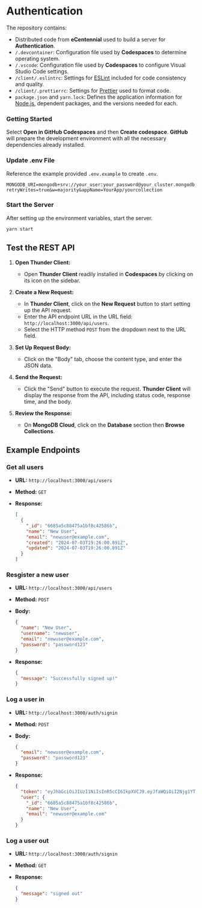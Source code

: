 # Authentication

The repository contains:

- Distributed code from **eCentennial** used to build a server for **Authentication**.
- `/.devcontainer`: Configuration file used by **Codespaces** to determine operating system.
- `/.vscode`: Configuration file used by **Codespaces** to configure Visual Studio Code settings.
- `/client/.eslintrc`: Settings for [ESLint](https://eslint.org/) included for code consistency and quality.
- `/client/.prettierrc`: Settings for [Prettier](https://prettier.io/) used to format code.
- `package.json` and `yarn.lock`: Defines the application information for [Node.js](https://nodejs.org/), dependent packages, and the versions needed for each.

### Getting Started

Select **Open in GitHub Codespaces** and then **Create codespace**. **GitHub** will prepare the development environment with all the necessary dependencies already installed.

### Update .env File

Reference the example provided `.env.example` to create `.env`.

```.env
MONGODB_URI=mongodb+srv://your_user:your_password@your_cluster.mongodb.net/YourDatabase?retryWrites=true&w=majority&appName=YourApp/yourcollection
```

### Start the Server

After setting up the environment variables, start the server.

```sh
yarn start
```

## Test the REST API

1. **Open Thunder Client:**

   - Open **Thunder Client** readily installed in **Codespaces** by clicking on its icon on the sidebar.

2. **Create a New Request:**

   - In **Thunder Client**, click on the **New Request** button to start setting up the API request.
   - Enter the API endpoint URL in the URL field: `http://localhost:3000/api/users`.
   - Select the HTTP method `POST` from the dropdown next to the URL field.

3. **Set Up Request Body:**

   - Click on the "Body" tab, choose the content type, and enter the JSON data.

4. **Send the Request:**

   - Click the "Send" button to execute the request. **Thunder Client** will display the response from the API, including status code, response time, and the body.

5. **Review the Response:**
   - On **MongoDB Cloud**, click on the **Database** section then **Browse Collections**.

## Example Endpoints

### Get all users

- **URL:** `http://localhost:3000/api/users`
- **Method:** `GET`
- **Response:**

  ```json
  [
    {
      "_id": "6685a5c88475a1bf8c42586b",
      "name": "New User",
      "email": "newuser@example.com",
      "created": "2024-07-03T19:26:00.891Z",
      "updated": "2024-07-03T19:26:00.891Z"
    }
  ]
  ```

### Resgister a new user

- **URL:** `http://localhost:3000/api/users`
- **Method:** `POST`
- **Body:**

  ```json
  {
    "name": "New User",
    "username": "newuser",
    "email": "newuser@example.com",
    "password": "password123"
  }
  ```

- **Response:**

  ```json
  {
    "message": "Successfully signed up!"
  }
  ```

### Log a user in

- **URL:** `http://localhost:3000/auth/signin`
- **Method:** `POST`
- **Body:**

  ```json
  {
    "email": "newuser@example.com",
    "password": "password123"
  }
  ```

- **Response:**

  ```json
  {
    "token": "eyJhbGciOiJIUzI1NiIsInR5cCI6IkpXVCJ9.eyJfaWQiOiI2Njg1YTVjODg0NzVhMWJmOGM0MjU4NmIiLCJpYXQiOjE3MjAwMzUyOTN9.oUT4Tn16PBaoM2nmko0CePyLpi3E1TnOFxYODi8K-R0",
    "user": {
      "_id": "6685a5c88475a1bf8c42586b",
      "name": "New User",
      "email": "newuser@example.com"
    }
  }
  ```

### Log a user out

- **URL:** `http://localhost:3000/auth/signin`
- **Method:** `GET`
- **Response:**

  ```json
  {
    "message": "signed out"
  }
  ```
